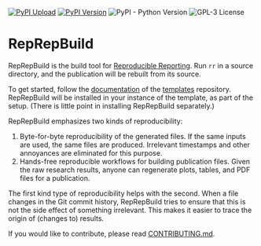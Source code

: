 [![PyPI Upload](https://github.com/reproducible-reporting/reprepbuild/actions/workflows/pypi.yaml/badge.svg)](https://github.com/reproducible-reporting/reprepbuild/actions/workflows/pypi.yaml)
[![PyPI Version](https://img.shields.io/pypi/v/reprepbuild)](https://pypi.org/project/reprepbuild/)
![PyPI - Python Version](https://img.shields.io/pypi/pyversions/reprepbuild)
![GPL-3 License](https://img.shields.io/github/license/reproducible-reporting/reprepbuild)

# RepRepBuild

RepRepBuild is the build tool for [Reproducible Reporting](https://github.com/reproducible-reporting).
Run `rr` in a source directory, and the publication will be rebuilt from its source.

To get started, follow the [documentation](https://github.com/reproducible-reporting/templates/blob/main/DOCUMENTATION.md) of the [templates](https://github.com/reproducible-reporting/templates) repository.
RepRepBuild will be installed in your instance of the template, as part of the setup.
(There is little point in installing RepRepBuild separately.)

RepRepBuild emphasizes two kinds of reproducibility:

1. Byte-for-byte reproducibility of the generated files.
   If the same inputs are used, the same files are produced.
   Irrelevant timestamps and other annoyances are eliminated for this purpose.
2. Hands-free reproducible workflows for building publication files.
   Given the raw research results, anyone can regenerate
   plots, tables, and PDF files for a publication.

The first kind type of reproducibility helps with the second.
When a file changes in the Git commit history,
RepRepBuild tries to ensure that this is not the side effect of something irrelevant.
This makes it easier to trace the origin of (changes to) results.

If you would like to contribute, please read [CONTRIBUTING.md](https://github.com/reproducible-reporting/.github/blob/main/CONTRIBUTING.md).
